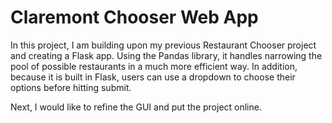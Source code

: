 # Claremont Chooser Web App

In this project, I am building upon my previous Restaurant Chooser project and creating a Flask app. Using the Pandas library, it handles narrowing the pool of possible restaurants in a much more efficient way. In addition, because it is built in Flask, users can use a dropdown to choose their options before hitting submit.

Next, I would like to refine the GUI and put the project online.
